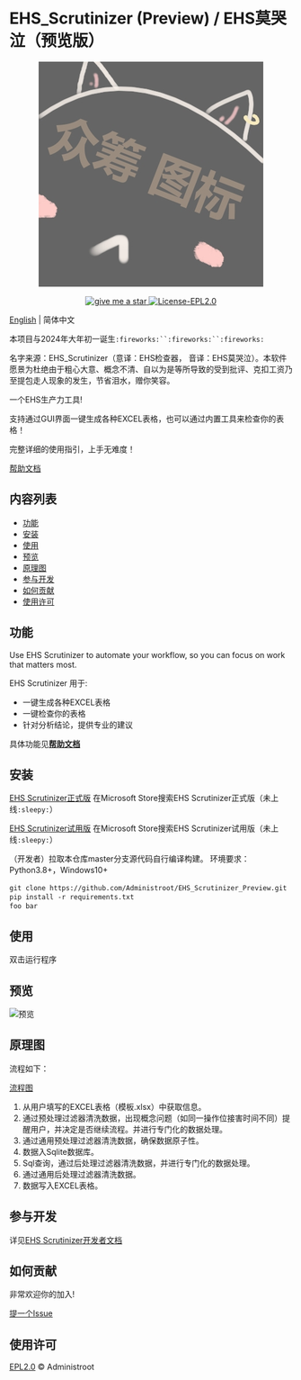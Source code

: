 # EHS_Scrutinizer (Preview) / EHS莫哭泣（预览版）

<p align=center>
    <img src="./logo.jpg" alt="logo" title="logo" />
</p>

<p align="center">
  <a href="#">
      <img src="https://img.shields.io/badge/give%20me-a%20star-green.svg" alt="give me a star">
    </a>
  <a href="LICENSE">
    <img src="https://img.shields.io/badge/License-EPL2.0-brightgreen.svg" alt="License-EPL2.0">
  </a>
</p>

[English](README_en.md) | 简体中文

本项目与2024年大年初一诞生`:fireworks:``:fireworks:``:fireworks:`

名字来源：EHS_Scrutinizer（意译：EHS检查器， 音译：EHS莫哭泣）。本软件愿景为杜绝由于粗心大意、概念不清、自以为是等所导致的受到批评、克扣工资乃至提包走人现象的发生，节省泪水，赠你笑容。

一个EHS生产力工具!

支持通过GUI界面一键生成各种EXCEL表格，也可以通过内置工具来检查你的表格！

完整详细的使用指引，上手无难度！

[帮助文档](https://administroot-blog.netlify.app/zh-cn/posts/ehs_scrutinizer_helper)

## 内容列表

- [功能](#功能)
- [安装](#安装)
- [使用](#使用)
- [预览](#预览)
- [原理图](#原理图)
- [参与开发](#参与开发)
- [如何贡献](#如何贡献)
- [使用许可](#使用许可)

## 功能

Use EHS Scrutinizer to automate your workflow, so you can focus on work that matters most.

EHS Scrutinizer 用于:

- 一键生成各种EXCEL表格
- 一键检查你的表格
- 针对分析结论，提供专业的建议

具体功能见[**帮助文档**](https://administroot-blog.netlify.app/zh-cn/posts/ehs_scrutinizer_helper)

## 安装

[EHS Scrutinizer正式版]() 在Microsoft Store搜索EHS Scrutinizer正式版（未上线`:sleepy:`）

[EHS Scrutinizer试用版]() 在Microsoft Store搜索EHS Scrutinizer试用版（未上线`:sleepy:`）

（开发者）拉取本仓库master分支源代码自行编译构建。
环境要求：Python3.8+，Windows10+

``` shell
git clone https://github.com/Administroot/EHS_Scrutinizer_Preview.git
pip install -r requirements.txt
foo bar
```

## 使用

双击运行程序

## 预览

![预览]()

## 原理图

流程如下：

[流程图](./flowchart.png)

1. 从用户填写的EXCEL表格（模板.xlsx）中获取信息。
2. 通过预处理过滤器清洗数据，出现概念问题（如同一操作位接害时间不同）提醒用户，并决定是否继续流程。并进行专门化的数据处理。
3. 通过通用预处理过滤器清洗数据，确保数据原子性。
4. 数据入Sqlite数据库。
5. Sql查询，通过后处理过滤器清洗数据，并进行专门化的数据处理。
6. 通过通用后处理过滤器清洗数据。
7. 数据写入EXCEL表格。

## 参与开发

详见[EHS Scrutinizer开发者文档](https://administroot-blog.netlify.app/zh-cn/posts/ehs_scrutinizer_developer_doc/)

## 如何贡献

非常欢迎你的加入!

[提一个Issue](https://github.com/Administroot/EHS_Scrutinizer_Preview/issues/new)

## 使用许可

[EPL2.0](https://github.com/Administroot/EHS_Scrutinizer_Preview/blob/main/LICENSE) © Administroot
